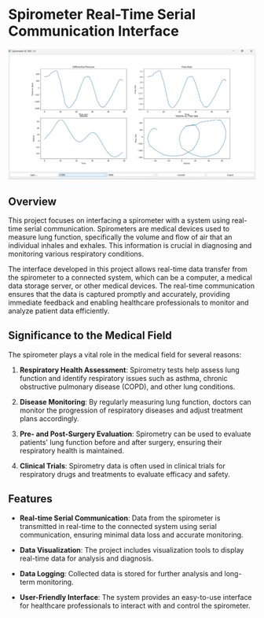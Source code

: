# Spirometer Real-Time Serial Communication Interface

![Spirometer Image](https://github.com/muq2002/SpirometerProject/blob/master/images/front_view.jpg)

## Overview

This project focuses on interfacing a spirometer with a system using real-time serial communication. Spirometers are medical devices used to measure lung function, specifically the volume and flow of air that an individual inhales and exhales. This information is crucial in diagnosing and monitoring various respiratory conditions.

The interface developed in this project allows real-time data transfer from the spirometer to a connected system, which can be a computer, a medical data storage server, or other medical devices. The real-time communication ensures that the data is captured promptly and accurately, providing immediate feedback and enabling healthcare professionals to monitor and analyze patient data efficiently.

## Significance to the Medical Field

The spirometer plays a vital role in the medical field for several reasons:

1. **Respiratory Health Assessment**: Spirometry tests help assess lung function and identify respiratory issues such as asthma, chronic obstructive pulmonary disease (COPD), and other lung conditions.

2. **Disease Monitoring**: By regularly measuring lung function, doctors can monitor the progression of respiratory diseases and adjust treatment plans accordingly.

3. **Pre- and Post-Surgery Evaluation**: Spirometry can be used to evaluate patients' lung function before and after surgery, ensuring their respiratory health is maintained.

4. **Clinical Trials**: Spirometry data is often used in clinical trials for respiratory drugs and treatments to evaluate efficacy and safety.

## Features

- **Real-time Serial Communication**: Data from the spirometer is transmitted in real-time to the connected system using serial communication, ensuring minimal data loss and accurate monitoring.

- **Data Visualization**: The project includes visualization tools to display real-time data for analysis and diagnosis.

- **Data Logging**: Collected data is stored for further analysis and long-term monitoring.

- **User-Friendly Interface**: The system provides an easy-to-use interface for healthcare professionals to interact with and control the spirometer.
